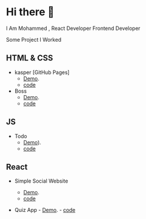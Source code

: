 # Hi there 👋
 I Am Mohammed , React Developer  Frontend Developer

Some Project I Worked 
## HTML & CSS 
- kasper [GitHub Pages]
    - [Demo](https://boss-moh.github.io/html-css-template-two).
    - [code](https://github.com/boss-moh/html-css-template-two)
- Boss
    - [Demo](https://boss-moh.github.io/html-css-template-five).
    - [code](https://github.com/boss-moh/html-css-template-five)
 ## JS 
 - Todo
    - [Demo](https://boss-moh.github.io/to-do-js-/)).
    - [code](https://github.com/boss-moh/to-do-js-)
 ## React
  - Simple Social Website
    - [Demo](https://moh-boss-simplewebsite.netlify.app/).
    - [code](https://github.com/boss-moh/simple-website)
   
   -  Quiz App
     - [Demo](https://main--neon-cendol-837632.netlify.app/).
     - [code](https://github.com/boss-moh/React-quiz-app-with-api)
<!--
**boss-moh/boss-moh** is a ✨ _special_ ✨ repository because its `README.md` (this file) appears on your GitHub profile.

Here are some ideas to get you started:

- 🔭 I’m currently working on ...
- 🌱 I’m currently learning ...
- 👯 I’m looking to collaborate on ...
- 🤔 I’m looking for help with ...
- 💬 Ask me about ...
- 📫 How to reach me: ...
- 😄 Pronouns: ...
- ⚡ Fun fact: ...
-->
